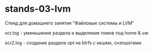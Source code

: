 # stands-03-lvm

Стенд для домашнего занятия "Файловые системы и LVM"

scr.log  - уменьшение раздела и выделение томов под home & var

scr2.log - создание раздела opt на btrfs с кешем, снэпшотами
